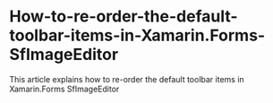 # How-to-re-order-the-default-toolbar-items-in-Xamarin.Forms-SfImageEditor
This article explains how to re-order the default toolbar items in Xamarin.Forms SfImageEditor
